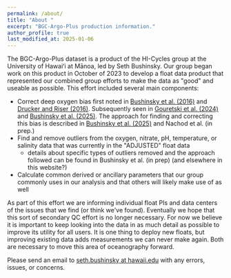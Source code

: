 ```yaml
---
permalink: /about/
title: "About "
excerpt: "BGC-Argo-Plus production information."
author_profile: true
last_modified_at: 2025-01-06
---
```


The BGC-Argo-Plus dataset is a product of the HI-Cycles group at the University of Hawaiʻi at Mānoa, led by Seth Bushinsky. Our group began work on this product in October of 2023 to develop a float data product that represented our combined group efforts to make the data as "good" and useable as possible. This effort included several main components:
- Correct deep oxygen bias first noted in [Bushinsky et al. (2016)](https://doi.org/10.1002/lom3.10107) and [Drucker and Riser (2016)](https://doi.org/10.1016/j.mio.2016.09.007). Subsequently seen in [Gouretski et al. (2024)](https://essd.copernicus.org/articles/16/5503/2024/) and [Bushinsky et al. (2025)](https://doi.org/10.1029/2024GB008185). The approach for finding and correcting this bias is described in [Bushinsky et al. (2025)](https://doi.org/10.1029/2024GB008185) and Nachod et al. (in prep.)
- Find and remove outliers from the oxygen, nitrate, pH, temperature, or salinity data that was currently in the "ADJUSTED" float data
    - details about specific types of outliers removed and the approach followed can be found in Bushinsky et al. (in prep) (and elsewhere in this website?)
- Calculate common derived or ancillary parameters that our group commonly uses in our analysis and that others will likely make use of as well

As part of this effort we are informing individual float PIs and data centers of the issues that we find (or think we've found). Eventually we hope that this sort of secondary QC effort is no longer necessary. For now we believe it is important to keep looking into the data in as much detail as possible to improve its utility for all users. It is one thing to deploy new floats, but improving existing data adds measurements we can never make again. Both are necessary to move this area of oceanography forward. 

Please send an email to [seth.bushinsky at hawaii.edu](mailto:seth.bushinsky@hawaii.edu) with any errors, issues, or concerns.



